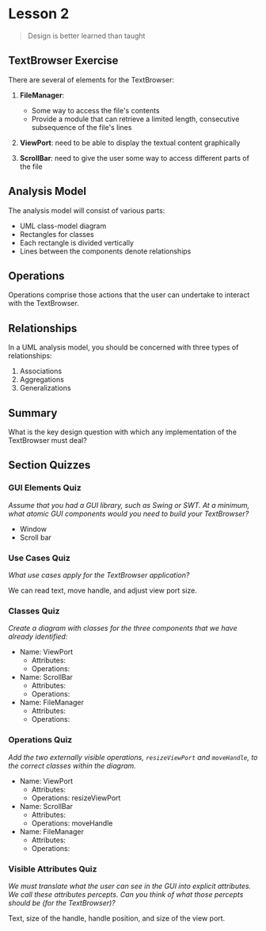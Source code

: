 # Lesson 2

> Design is better learned than taught

## TextBrowser Exercise

There are several of elements for the TextBrowser:

1. **FileManager**:

   - Some way to access the file's contents
   - Provide a module that can retrieve a limited length, consecutive subsequence of the file's lines

2. **ViewPort**: need to be able to display the textual content graphically
3. **ScrollBar**: need to give the user some way to access different parts of the file

## Analysis Model

The analysis model will consist of various parts:

- UML class-model diagram
- Rectangles for classes
- Each rectangle is divided vertically
- Lines between the components denote relationships

## Operations

Operations comprise those actions that the user can undertake to interact with the TextBrowser.

## Relationships

In a UML analysis model, you should be concerned with three types of relationships:

1. Associations
2. Aggregations
3. Generalizations

## Summary

What is the key design question with which any implementation of the TextBrowser must deal?

## Section Quizzes

### GUI Elements Quiz

_Assume that you had a GUI library, such as Swing or SWT. At a minimum, what atomic GUI components would you need to build your TextBrowser?_

- Window
- Scroll bar

### Use Cases Quiz

_What use cases apply for the TextBrowser application?_

We can read text, move handle, and adjust view port size.

### Classes Quiz

_Create a diagram with classes for the three components that we have already identified:_

- Name: ViewPort
  - Attributes:
  - Operations:
- Name: ScrollBar
  - Attributes:
  - Operations:
- Name: FileManager
  - Attributes:
  - Operations:

### Operations Quiz

_Add the two externally visible operations, `resizeViewPort` and `moveHandle`, to the correct classes within the diagram._

- Name: ViewPort
  - Attributes:
  - Operations: resizeViewPort
- Name: ScrollBar
  - Attributes:
  - Operations: moveHandle
- Name: FileManager
  - Attributes:
  - Operations:

### Visible Attributes Quiz

_We must translate what the user can see in the GUI into explicit attributes. We call these attributes percepts. Can you think of what those percepts should be (for the TextBrowser)?_

Text, size of the handle, handle position, and size of the view port.
